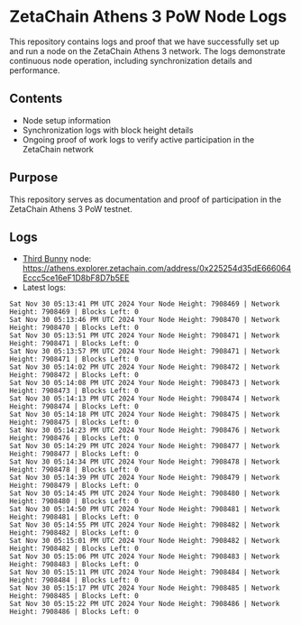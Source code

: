 # ZetaChain Athens 3 PoW Node Logs
This repository contains logs and proof that we have successfully set up and run a node on the ZetaChain Athens 3 network. The logs demonstrate continuous node operation, including synchronization details and performance.

## Contents
- Node setup information
- Synchronization logs with block height details
- Ongoing proof of work logs to verify active participation in the ZetaChain network

## Purpose
This repository serves as documentation and proof of participation in the ZetaChain Athens 3 PoW testnet.

## Logs

- [Third Bunny](https://thirdbunny.xyz/) node: https://athens.explorer.zetachain.com/address/0x225254d35dE666064Eccc5ce16eF1D8bF8D7b5EE
- Latest logs:
```
Sat Nov 30 05:13:41 PM UTC 2024 Your Node Height: 7908469 | Network Height: 7908469 | Blocks Left: 0
Sat Nov 30 05:13:46 PM UTC 2024 Your Node Height: 7908470 | Network Height: 7908470 | Blocks Left: 0
Sat Nov 30 05:13:51 PM UTC 2024 Your Node Height: 7908471 | Network Height: 7908471 | Blocks Left: 0
Sat Nov 30 05:13:57 PM UTC 2024 Your Node Height: 7908471 | Network Height: 7908471 | Blocks Left: 0
Sat Nov 30 05:14:02 PM UTC 2024 Your Node Height: 7908472 | Network Height: 7908472 | Blocks Left: 0
Sat Nov 30 05:14:08 PM UTC 2024 Your Node Height: 7908473 | Network Height: 7908473 | Blocks Left: 0
Sat Nov 30 05:14:13 PM UTC 2024 Your Node Height: 7908474 | Network Height: 7908474 | Blocks Left: 0
Sat Nov 30 05:14:18 PM UTC 2024 Your Node Height: 7908475 | Network Height: 7908475 | Blocks Left: 0
Sat Nov 30 05:14:23 PM UTC 2024 Your Node Height: 7908476 | Network Height: 7908476 | Blocks Left: 0
Sat Nov 30 05:14:29 PM UTC 2024 Your Node Height: 7908477 | Network Height: 7908477 | Blocks Left: 0
Sat Nov 30 05:14:34 PM UTC 2024 Your Node Height: 7908478 | Network Height: 7908478 | Blocks Left: 0
Sat Nov 30 05:14:39 PM UTC 2024 Your Node Height: 7908479 | Network Height: 7908479 | Blocks Left: 0
Sat Nov 30 05:14:45 PM UTC 2024 Your Node Height: 7908480 | Network Height: 7908480 | Blocks Left: 0
Sat Nov 30 05:14:50 PM UTC 2024 Your Node Height: 7908481 | Network Height: 7908481 | Blocks Left: 0
Sat Nov 30 05:14:55 PM UTC 2024 Your Node Height: 7908482 | Network Height: 7908482 | Blocks Left: 0
Sat Nov 30 05:15:01 PM UTC 2024 Your Node Height: 7908482 | Network Height: 7908482 | Blocks Left: 0
Sat Nov 30 05:15:06 PM UTC 2024 Your Node Height: 7908483 | Network Height: 7908483 | Blocks Left: 0
Sat Nov 30 05:15:11 PM UTC 2024 Your Node Height: 7908484 | Network Height: 7908484 | Blocks Left: 0
Sat Nov 30 05:15:17 PM UTC 2024 Your Node Height: 7908485 | Network Height: 7908485 | Blocks Left: 0
Sat Nov 30 05:15:22 PM UTC 2024 Your Node Height: 7908486 | Network Height: 7908486 | Blocks Left: 0
```
